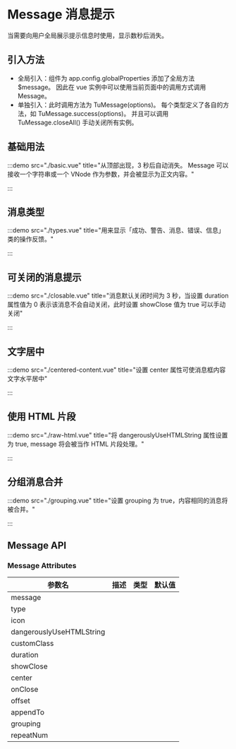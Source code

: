 # Message 消息提示

当需要向用户全局展示提示信息时使用，显示数秒后消失。

## 引入方法

- 全局引入：组件为 app.config.globalProperties 添加了全局方法 $message。 因此在 vue 实例中可以使用当前页面中的调用方式调用 Message。
- 单独引入：此时调用方法为 TuMessage(options)。 每个类型定义了各自的方法，如 TuMessage.success(options)。 并且可以调用 TuMessage.closeAll() 手动关闭所有实例。

## 基础用法

:::demo src="./basic.vue" title="从顶部出现，3 秒后自动消失。 Message 可以接收一个字符串或一个 VNode 作为参数，并会被显示为正文内容。"

:::

## 消息类型

:::demo src="./types.vue" title="用来显示「成功、警告、消息、错误、信息」类的操作反馈。"

:::

## 可关闭的消息提示

:::demo src="./closable.vue" title="消息默认关闭时间为 3 秒，当设置 duration 属性值为 0 表示该消息不会自动关闭，此时设置 showClose 值为 true 可以手动关闭"

:::

## 文字居中

:::demo src="./centered-content.vue" title="设置 center 属性可使消息框内容文字水平居中"

:::

## 使用 HTML 片段

:::demo src="./raw-html.vue" title="将 dangerouslyUseHTMLString 属性设置为 true, message 将会被当作 HTML 片段处理。"

:::

## 分组消息合并

:::demo src="./grouping.vue" title="设置 grouping 为 true，内容相同的消息将被合并。"

:::

## Message API

### Message Attributes

| 参数名 | 描述 | 类型 | 默认值 |
| ------ | ---- | ---- | :----: |
| message | | | |
| type | | | |
| icon | | | |
| dangerouslyUseHTMLString | | | |
| customClass | | | |
| duration | | | |
| showClose | | | |
| center | | | |
| onClose | | | |
| offset | | | |
| appendTo | | | |
| grouping | | | |
| repeatNum | | | |


